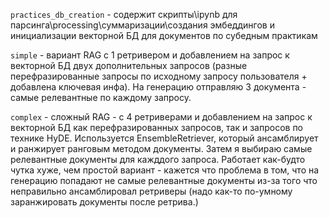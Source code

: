 `practices_db_creation` - содержит скрипты\ipynb для парсинга\processing\суммаризации\создания эмбеддингов и инициализации векторной БД для документов по субедным практикам

`simple` - вариант RAG с 1 ретривером и добавлением на запрос к векторной БД двух дополнительных запросов (разные перефразированные запросы по исходному запросу пользователя + добавлена ключевая инфа). На генерацию отправляю 3 документа - самые релевантные по каждому запросу. 

`complex` - сложный RAG - с 4 ретриверами и добавлением на запрос к векторной БД как перефразированных запросов, так и запросов по технике HyDE. Используется EnsembleRetriever, который ансамблирует и ранжирует ранговым методом документы. Затем я выбираю самые релевантные документы для кажддого запроса. Работает как-будто чутка хуже, чем простой вариант - кажется что проблема в том, что на генерацию попадают не самые релевантные документы из-за того что неправильно ансамблировал ретриверы (надо как-то по-умному заранжировать документы после ретрива.) 
